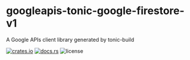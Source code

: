 # googleapis-tonic-google-firestore-v1

A Google APIs client library generated by tonic-build

[![crates.io](https://img.shields.io/crates/v/googleapis-tonic-google-firestore-v1)](https://crates.io/crates/googleapis-tonic-google-firestore-v1)
[![docs.rs](https://img.shields.io/docsrs/googleapis-tonic-google-firestore-v1)](https://docs.rs/googleapis-tonic-google-firestore-v1)
![license](https://img.shields.io/crates/l/googleapis-tonic-google-firestore-v1)

